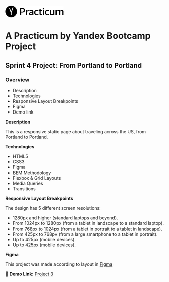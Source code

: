 ![](/images/logo.png)

# A Practicum by Yandex Bootcamp Project

## Sprint 4 Project: From Portland to Portland


### Overview

* Description
* Technologies
* Responsive Layout Breakpoints
* Figma
* Demo link

**Description**

This is a responsive static page about traveling across the US, from Portland to Portland. 


**Technologies**

* HTML5
* CSS3 
* Figma
* BEM Methodology
* Flexbox & Grid Layouts
* Media Queries
* Transitions

**Responsive Layout Breakpoints**

The design has 5 different screen resolutions:
*	1280px and higher (standard laptops and beyond).
*	From 1024px to 1280px (from a tablet in landscape to a standard laptop).
*	From 768px to 1024px (from a tablet in portrait to a tablet in landscape).
*	From 425px to 768px (from a large smartphone to a tablet in portrait).
*	Up to 425px (mobile devices).
*	Up to 425px (mobile devices).

**Figma** 

This project was made according to layout in [Figma](https://www.figma.com/file/lNsn9aE1Be6bvg9FeAzRXT/Sprint-3-From-Portland-to-Portland-desktop-mobile?node-id=0%3A1)

:link: **Demo Link:** [Project 3](https://jmmoseley.github.io/web_project_3/)
